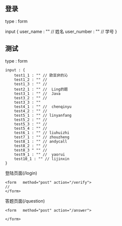## 登录
type : form

input {
	user_name : "" // 姓名
	user_number : "" // 学号
}



## 测试

type : form


	input : {
		test1_1 : "" // 欧亚非的沁
		test1_2 : "" //
		test1_3 : "" //
		test2_1 : "" //  Ling的题
		test3_1 : "" //  Java
		test3_2 : "" //
		test3_3 : ""
		test4_1 : "" //  chenqinyu
		test4_2 : "" //
		test5_1 : "" // linyanfang
		test5_2 : "" //
		test5_3 : "" //
		test5_4 : "" //
		test6_1 : "" // liuhuizhi
		test7_1 : "" // zhouzheng
		test8_1 : "" // andycall
		test8_2 : "" //
		test8_3 " "" //
		test9_1 : "" //  yaorui
		test10_1 : "" // lijinxin
	}


登陆页面(/login)

	<form	method="post" action="/verify">
	//
	</form>


答题页面(/question)


	<form	method="post" action="/answer">
	
	</form>